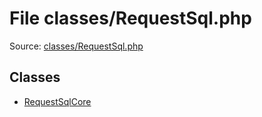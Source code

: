 File classes/RequestSql.php
=========

Source: [classes/RequestSql.php](https://github.com/PrestaShop/PrestaShop/blob/1.5.6.0/classes/RequestSql.php)


Classes
-------

* [RequestSqlCore](class.RequestSqlCore.md)

